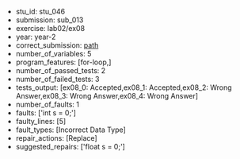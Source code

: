 - stu_id: stu_046	       
- submission: sub_013
- exercise: lab02/ex08
- year: year-2
- correct_submission: [path](https://github.com/pmorvalho/C-Pack-IPAs/blob/main/correct_submissions/year-2/lab02/ex08/ex08-stu_046-sub_014)
- number_of_variables: 5
- program_features: [for-loop,] 
- number_of_passed_tests: 2
- number_of_failed_tests: 3
- tests_output: [ex08_0: Accepted,ex08_1: Accepted,ex08_2: Wrong Answer,ex08_3: Wrong Answer,ex08_4: Wrong Answer]
- number_of_faults: 1
- faults: ['int s = 0;']
- faulty_lines: [5]
- fault_types: [Incorrect Data Type]
- repair_actions: [Replace] 
- suggested_repairs: ['float s = 0;']
